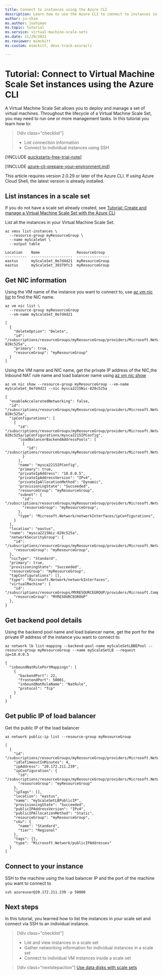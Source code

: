 ```yaml
---
title: Connect to instances using the Azure CLI
description: Learn how to use the Azure CLI to connect to instances in your Virtual Machine Scale Set.
author: ju-shim
ms.author: jushiman
ms.topic: tutorial
ms.service: virtual-machine-scale-sets
ms.date: 11/29/2022
ms.reviewer: mimckitt
ms.custom: mimckitt, devx-track-azurecli

---
```


# Tutorial: Connect to Virtual Machine Scale Set instances using the Azure CLI

A Virtual Machine Scale Set allows you to deploy and manage a set of virtual machines. Throughout the lifecycle of a Virtual Machine Scale Set, you may need to run one or more management tasks. In this tutorial you learn how to:

> [!div class="checklist"]
> * List connection information
> * Connect to individual instances using SSH

[!INCLUDE [quickstarts-free-trial-note](../../includes/quickstarts-free-trial-note.md)]

[!INCLUDE [azure-cli-prepare-your-environment.md](../../includes/azure-cli-prepare-your-environment.md)]

This article requires version 2.0.29 or later of the Azure CLI. If using Azure Cloud Shell, the latest version is already installed. 


## List instances in a scale set

If you do not have a scale set already created, see [Tutorial: Create and manage a Virtual Machine Scale Set with the Azure CLI](tutorial-create-and-manage-cli.md)

List all the instances in your Virtual Machine Scale Set. 

```azurecli-interactive
az vmss list-instances \
  --resource-group myResourceGroup \
  --name myScaleSet \
  --output table
```

```output
Location    Name                 ResourceGroup
----------  -------------------  ---------------
eastus      myScaleSet_0e7d4d21  myResourceGroup
eastus      myScaleSet_39379fc3  myResourceGroup
```


## Get NIC information

Using the VM name of the instance you want to connect to, use [az vm nic list](/cli/) to find the NIC name.

```azurecli-interactive
az vm nic list \
  --resource-group myResourceGroup
  --vm-name myScaleSet_0e7d4d21
```

```output
[
  {
    "deleteOption": "Delete",
    "id": "/subscriptions/resourceGroups/myResourceGroup/providers/Microsoft.Network/networkInterfaces/mysca2215Nic-828c525a",
    "primary": true,
    "resourceGroup": "myResourceGroup"
  }
]
```

Using the VM name and NIC name, get the private IP address of the NIC,the Inbound NAT rule name and load balancer name using [az vm nic show](/cli) 


```azurecli-interactive
az vm nic show --resource-group myResourceGroup --vm-name myScaleSet_0e7d4d21 --nic mysca2215Nic-828c525a
```

```output
{
  "enableAcceleratedNetworking": false,
  "id": "/subscriptions/resourceGroups/myResourceGroup/providers/Microsoft.Network/networkInterfaces/mysca2215Nic-828c525a",
  "ipConfigurations": [
    {
      "id": "/subscriptions/resourceGroups/myResourceGroup/providers/Microsoft.Network/networkInterfaces/mysca2215Nic-828c525a/ipConfigurations/mysca2215IPConfig",
      "loadBalancerBackendAddressPools": [
        {
          "id": "/subscriptions/resourceGroups/myResourceGroup/providers/Microsoft.Network/loadBalancers/myScaleSetLB/backendAddressPools/myScaleSetLBBEPool",
        }
      ],
      "name": "mysca2215IPConfig",
      "primary": true,
      "privateIpAddress": "10.0.0.5",
      "privateIpAddressVersion": "IPv4",
      "privateIpAllocationMethod": "Dynamic",
      "provisioningState": "Succeeded",
      "resourceGroup": "myResourceGroup",
      "subnet": {
        "id": "/subscriptions/resourceGroups/myResourceGroup/providers/Microsoft.Network/virtualNetworks/myScaleSetVNET/subnets/myScaleSetSubnet",
        "resourceGroup": "myResourceGroup",
      },
      "type": "Microsoft.Network/networkInterfaces/ipConfigurations",
    }
  ],
  "location": "eastus",
  "name": "mysca2215Nic-828c525a",
  "networkSecurityGroup": {
    "id": "/subscriptions/resourceGroups/myResourceGroup/providers/Microsoft.Network/networkSecurityGroups/myScaleSetNSG",
    "resourceGroup": "myResourceGroup",
  },
  "nicType": "Standard",
  "primary": true,
  "provisioningState": "Succeeded",
  "resourceGroup": "myResourceGroup",
  "tapConfigurations": [],
  "type": "Microsoft.Network/networkInterfaces",
  "virtualMachine": {
    "id": "/subscriptions/resourceGroups/MYRESOURCEGROUP/providers/Microsoft.Compute/virtualMachines/myScaleSet_0e7d4d21",
    "resourceGroup": "MYRESOURCEGROUP"
  },
}
```


## Get backend pool details
Using the backend pool name and load balancer name, get the port for the private IP address of the instance you want to connect to.


```azurecli-interactive
az network lb list-mapping --backend-pool-name myScaleSetLBBEPool --resource-group myResourceGroup --name myScaleSetLB --request ip=10.0.0.5
```

```output
{
  "inboundNatRulePortMappings": [
    {
      "backendPort": 22,
      "frontendPort": 50001,
      "inboundNatRuleName": "NatRule",
      "protocol": "Tcp"
    }
  ]
}
```

## Get public IP of load balancer

Get the public IP of the load balancer

```azurecli-interactive
az network public-ip list --resource-group myResourceGroup
```

```output
[
  {
    "id": "/subscriptions/resourceGroups/myResourceGroup/providers/Microsoft.Network/publicIPAddresses/myScaleSetLBPublicIP",
    "idleTimeoutInMinutes": 4,
    "ipAddress": "20.172.211.239",
    "ipConfiguration": {
      "id": "/subscriptions/resourceGroups/myResourceGroup/providers/Microsoft.Network/loadBalancers/myScaleSetLB/frontendIPConfigurations/loadBalancerFrontEnd",
      "resourceGroup": "myResourceGroup"
    },
    "ipTags": [],
    "location": "eastus",
    "name": "myScaleSetLBPublicIP",
    "provisioningState": "Succeeded",
    "publicIPAddressVersion": "IPv4",
    "publicIPAllocationMethod": "Static",
    "resourceGroup": "myResourceGroup",
    "sku": {
      "name": "Standard",
      "tier": "Regional"
    },
    "tags": {},
    "type": "Microsoft.Network/publicIPAddresses"
  }
]
```

## Connect to your instance

SSH to the machine using the load balancer IP and the port of the machine you want to connect to

```azurecli-interactive
ssh azureuser@20.172.211.239 -p 50000
```


## Next steps
In this tutorial, you learned how to list the instances in your scale set and connect via SSH to an individual instance.

> [!div class="checklist"]
> * List and view instances in a scale set
> * Gather networking information for individual instances in a scale set
> * Connect to individual VM instances inside a scale set


> [!div class="nextstepaction"]
> [Use data disks with scale sets](tutorial-use-disks-cli.md)
